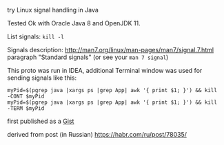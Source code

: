 try Linux signal handling in Java

Tested Ok with Oracle Java 8 and OpenJDK 11.

List signals: `kill -l`

Signals description: http://man7.org/linux/man-pages/man7/signal.7.html paragraph "Standard signals" (or see your `man 7 signal`)

This proto was run in IDEA, additional Terminal window was used for sending signals like this:
```
myPid=$(pgrep java |xargs ps |grep App| awk '{ print $1; }') && kill  -CONT $myPid
myPid=$(pgrep java |xargs ps |grep App| awk '{ print $1; }') && kill  -TERM $myPid
```

first published as a [Gist](https://gist.github.com/mz0/ce67ca92f5a0d2b90c41894c06a0a0f2)

derived from post (in Russian) https://habr.com/ru/post/78035/

